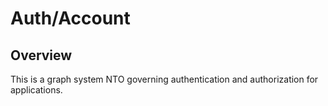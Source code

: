 # Auth/Account

## Overview

This is a graph system NTO governing authentication and authorization for applications.


